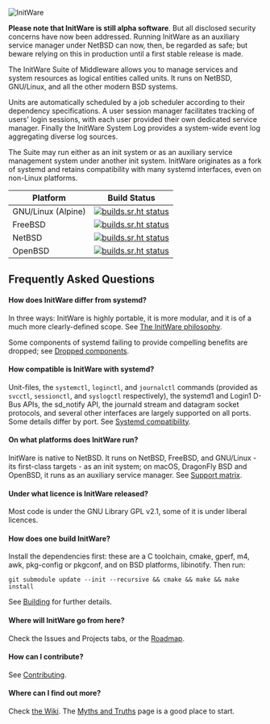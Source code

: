 ![InitWare](http://brand.initware.com/assets/page-logo-bg.png)

**Please note that InitWare is still alpha software**. But all disclosed
security concerns have now been addressed. Running InitWare as an auxiliary
service manager under NetBSD can now, then, be regarded as safe; but beware
relying on this in production until a first stable release is made.

The InitWare Suite of Middleware allows you to manage services and system
resources as logical entities called units. It runs on NetBSD, GNU/Linux, and
all the other modern BSD systems.

Units are automatically scheduled by a job scheduler according to their
dependency specifications. A user session manager facilitates tracking of users'
login sessions, with each user provided their own dedicated service manager.
Finally the InitWare System Log provides a system-wide event log aggregating
diverse log sources.

The Suite may run either as an init system or as an auxiliary service management
system under another init system. InitWare originates as a fork of systemd and
retains compatibility with many systemd interfaces, even on non-Linux platforms.

| Platform | Build Status |
|----------|--------------|
|GNU/Linux (Alpine)   |[![builds.sr.ht status](https://builds.sr.ht/~netbsduser/initware/commits/alpine.yaml.svg)](https://builds.sr.ht/~netbsduser/initware/commits/alpine.yaml?)|
|FreeBSD   |[![builds.sr.ht status](https://builds.sr.ht/~netbsduser/initware/commits/freebsd.yaml.svg)](https://builds.sr.ht/~netbsduser/initware/commits/freebsd.yaml?)|
|NetBSD    |[![builds.sr.ht status](https://builds.sr.ht/~netbsduser/initware/commits/netbsd.yaml.svg)](https://builds.sr.ht/~netbsduser/initware/commits/netbsd.yaml?)|
|OpenBSD   |[![builds.sr.ht status](https://builds.sr.ht/~netbsduser/initware/commits/openbsd.yaml.svg)](https://builds.sr.ht/~netbsduser/initware/commits/openbsd.yaml?)|

## Frequently Asked Questions

#### How does InitWare differ from systemd?

In three ways: InitWare is highly portable, it is more modular, and it is of a
much more clearly-defined scope. See [The InitWare philosophy].

Some components of systemd failing to provide compelling benefits are dropped;
see [Dropped components].

[The InitWare philosophy]: https://github.com/InitWare/InitWare/wiki/The-InitWare-philosophy

[Dropped components]: https://github.com/InitWare/InitWare/wiki/Dropped-components

#### How compatible is InitWare with systemd?

Unit-files, the `systemctl`, `loginctl`, and `journalctl` commands (provided as
`svcctl`, `sessionctl`, and `syslogctl` respectively), the systemd1 and Login1
D-Bus APIs, the sd_notify API, the journald stream and datagram socket
protocols, and several other interfaces are largely supported on all ports.
Some details differ by port. See [Systemd compatibility].

[Systemd compatibility]: https://github.com/InitWare/InitWare/wiki/Systemd-compatibility

#### On what platforms does InitWare run?

InitWare is native to NetBSD. It runs on NetBSD, FreeBSD, and GNU/Linux - its
first-class targets - as an init system; on macOS, DragonFly BSD and OpenBSD, it
runs as an auxiliary service manager. See
[Support matrix].

[Support Matrix]: https://github.com/InitWare/InitWare/wiki/Support-Matrix

#### Under what licence is InitWare released?

Most code is under the GNU Library GPL v2.1, some of it is under liberal licences.

#### How does one build InitWare?

Install the dependencies first: these are a C toolchain, cmake, gperf, m4, awk,
pkg-config or pkgconf, and on BSD platforms, libinotify. Then run:

```git submodule update --init --recursive && cmake && make && make install```

See [Building] for further details.

[Building]: https://github.com/InitWare/InitWare/wiki/Building

#### Where will InitWare go from here?

Check the Issues and Projects tabs, or the
[Roadmap](https://github.com/InitWare/InitWare/wiki/Roadmap).

#### How can I contribute?

See [Contributing](https://github.com/InitWare/InitWare/wiki/Contributing).

#### Where can I find out more?

Check [the Wiki]. The [Myths and Truths] page is a good place to start.

[The Wiki]: https://github.com/InitWare/InitWare/wiki
[Myths and Truths]: https://github.com/InitWare/InitWare/wiki/Myths-and-Truths
